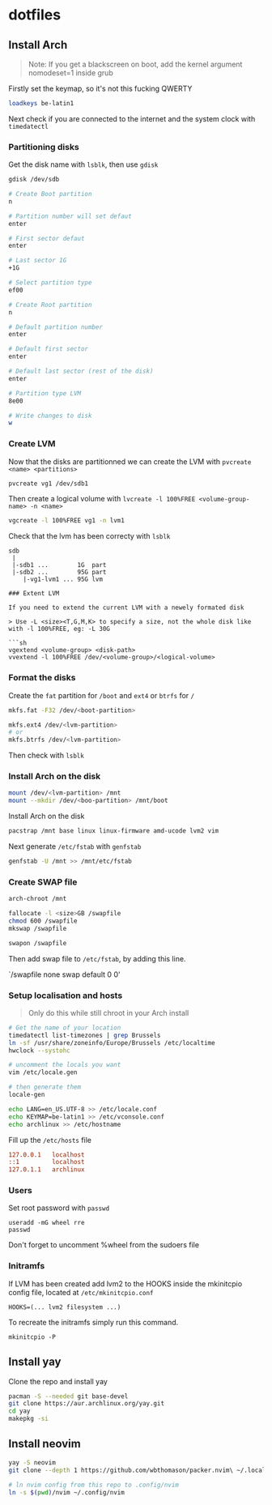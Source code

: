 # dotfiles

## Install Arch

> Note: If you get a blackscreen on boot, add the kernel argument nomodeset=1 inside grub

Firstly set the keymap, so it's not this fucking QWERTY

```sh
loadkeys be-latin1
```
Next check if you are connected to the internet and the system clock with `timedatectl`

### Partitioning disks

Get the disk name with `lsblk`, then use `gdisk`

```sh
gdisk /dev/sdb

# Create Boot partition
n

# Partition number will set defaut
enter

# First sector defaut
enter

# Last sector 1G
+1G

# Select partition type
ef00

# Create Root partition
n

# Default partition number
enter

# Default first sector
enter

# Default last sector (rest of the disk)
enter

# Partition type LVM
8e00

# Write changes to disk
w
```

### Create LVM

Now that the disks are partitionned we can create the LVM with `pvcreate <name> <partitions>`

```sh
pvcreate vg1 /dev/sdb1
```

Then create a logical volume with `lvcreate -l 100%FREE <volume-group-name> -n <name>`

```sh
vgcreate -l 100%FREE vg1 -n lvm1
```

Check that the lvm has been correcty with `lsblk`

```
sdb
 |
 |-sdb1 ...        1G  part
 |-sdb2 ...        95G part
    |-vg1-lvm1 ... 95G lvm

### Extent LVM

If you need to extend the current LVM with a newely formated disk

> Use -L <size><T,G,M,K> to specify a size, not the whole disk like with -l 100%FREE, eg: -L 30G

```sh
vgextend <volume-group> <disk-path>
vvextend -l 100%FREE /dev/<volume-group>/<logical-volume>
```

### Format the disks

Create the `fat` partition for `/boot` and `ext4` or `btrfs` for `/`

```sh
mkfs.fat -F32 /dev/<boot-partition>

mkfs.ext4 /dev/<lvm-partition>
# or 
mkfs.btrfs /dev/<lvm-partition>
```

Then check with `lsblk`

### Install Arch on the disk

```sh
mount /dev/<lvm-partition> /mnt
mount --mkdir /dev/<boo-partition> /mnt/boot
```
Install Arch on the disk

```sh
pacstrap /mnt base linux linux-firmware amd-ucode lvm2 vim
```

Next generate `/etc/fstab` with `genfstab`

```sh
genfstab -U /mnt >> /mnt/etc/fstab
```
### Create SWAP file

```sh
arch-chroot /mnt

fallocate -l <size>GB /swapfile
chmod 600 /swapfile
mkswap /swapfile

swapon /swapfile
```
Then add swap file to `/etc/fstab`, by adding this line.

`/swapfile none swap default 0 0'

### Setup localisation and hosts

> Only do this while still chroot in your Arch install

 ```sh
# Get the name of your location
 timedatectl list-timezones | grep Brussels
 ln -sf /usr/share/zoneinfo/Europe/Brussels /etc/localtime
 hwclock --systohc

# uncomment the locals you want
vim /etc/locale.gen

# then generate them
locale-gen

echo LANG=en_US.UTF-8 >> /etc/locale.conf
echo KEYMAP=be-latin1 >> /etc/vconsole.conf
echo archlinux >> /etc/hostname
 ```

 Fill up the `/etc/hosts` file

 ```ini
127.0.0.1   localhost
::1         localhost
127.0.1.1   archlinux
 ```

### Users

Set root password with `passwd`

```
useradd -mG wheel rre
passwd
```

Don't forget to uncomment %wheel from the sudoers file

### Initramfs

If LVM has been created add lvm2 to the HOOKS inside the mkinitcpio config file, located at `/etc/mkinitcpio.conf`

`HOOKS=(... lvm2 filesystem ...)`

To recreate the initramfs simply run this command.

`mkinitcpio -P`

## Install yay

Clone the repo and install yay

```sh
pacman -S --needed git base-devel
git clone https://aur.archlinux.org/yay.git
cd yay
makepkg -si
```

## Install neovim

```sh
yay -S neovim
git clone --depth 1 https://github.com/wbthomason/packer.nvim\ ~/.local/share/nvim/site/pack/packer/start/packer.nvim

# ln nvim config from this repo to .config/nvim
ln -s $(pwd)/nvim ~/.config/nvim
```
